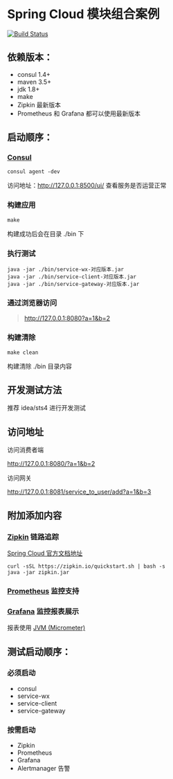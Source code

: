 Spring Cloud 模块组合案例
====================

[![Build Status](https://travis-ci.org/iceopen/spring-cloud-consul-demo.svg?branch=master)](https://travis-ci.org/iceopen/spring-cloud-consul-demo)

## 依赖版本：

- consul 1.4+
- maven 3.5+
- jdk 1.8+
- make
- Zipkin 最新版本
- Prometheus 和 Grafana 都可以使用最新版本

## 启动顺序：
### [Consul](https://www.consul.io/downloads.html)

```shell
consul agent -dev
```

访问地址：http://127.0.0.1:8500/ui/ 查看服务是否运营正常 

### 构建应用

```shell
make
```

构建成功后会在目录 ./bin 下

### 执行测试

```shell
java -jar ./bin/service-wx-对应版本.jar
java -jar ./bin/service-client-对应版本.jar
java -jar ./bin/service-gateway-对应版本.jar
```

### 通过浏览器访问

> http://127.0.0.1:8080?a=1&b=2

### 构建清除

```shell
make clean
```

构建清除 ./bin 目录内容

## 开发测试方法

推荐 idea/sts4 进行开发测试

## 访问地址

访问消费者端

http://127.0.0.1:8080/?a=1&b=2

访问网关

http://127.0.0.1:8081/service_to_user/add?a=1&b=3

## 附加添加内容

### [Zipkin](https://zipkin.io/pages/quickstart.html) 链路追踪

[Spring Cloud 官方文档地址](https://cloud.spring.io/spring-cloud-static/Greenwich.RELEASE/single/spring-cloud.html#_spring_cloud_sleuth)

```shell
curl -sSL https://zipkin.io/quickstart.sh | bash -s
java -jar zipkin.jar
```

### [Prometheus](https://prometheus.io/) 监控支持

### [Grafana](https://prometheus.io/) 监控报表展示

报表使用 [JVM (Micrometer)](https://grafana.com/grafana/dashboards/4701)

## 测试启动顺序：

### 必须启动
   
- consul
- service-wx
- service-client
- service-gateway

### 按需启动

- Zipkin
- Prometheus
- Grafana
- Alertmanager 告警
